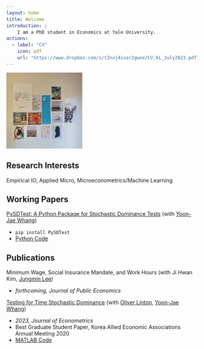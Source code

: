 ```yaml
---
layout: home
title: Welcome
introduction: |
    I am a PhD student in Economics at Yale University.
actions:
  - label: "CV"
    icon: pdf
    url: "https://www.dropbox.com/s/t2nxj4ixar2gwoe/CV_KL_July2023.pdf?dl=0"
---
```

<img src="assets/images/sample_photo.jpg" width="200px" height="200px" title="Sample"/>

## Research Interests

Empirical IO, Applied Micro, Microeconometrics/Machine Learning

##  Working Papers

[PySDTest: A Python Package for Stochastic Dominance Tests](https://arxiv.org/abs/2307.10694) (with [Yoon-Jae Whang](https://sites.google.com/site/whangyjhomepage/))
  - `pip install PySDTest`
  - [Python Code](https://github.com/lee-kyungho/pysdtest)

## Publications

Minimum Wage, Social Insurance Mandate, and Work Hours (with Ji Hwan Kim, [Jungmin Lee](https://sites.google.com/view/jungminlee71/))
  - *forthcoming, Journal of Public Economics*

[Testing for Time Stochastic Dominance](https://doi.org/10.1016/j.jeconom.2022.03.012) (with [Oliver Linton](https://obl20.com/), [Yoon-Jae Whang](https://sites.google.com/site/whangyjhomepage/))
  - *2023, Journal of Econometrics*
  - Best Graduate Student Paper, Korea Allied Economic Associations Annual Meeting 2020
  - [MATLAB Code](https://github.com/lee-kyungho/Testing-for-TSD)


